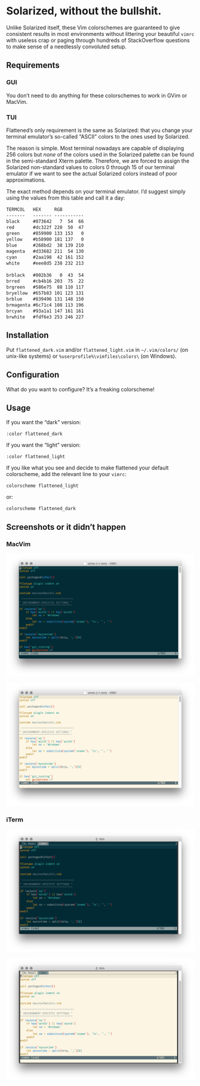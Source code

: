 Solarized, without the bullshit.
================================

Unlike Solarized itself, these Vim colorschemes are guaranteed to give consistent results in most environments without littering your beautiful `vimrc` with useless crap or paging through hundreds of StackOverflow questions to make sense of a needlessly convoluted setup.

## Requirements

### GUI

You don’t need to do anything for these colorschemes to work in GVim or MacVim.

### TUI

Flattened’s only requirement is the same as Solarized: that you change your terminal emulator’s so-called “ASCII” colors to the ones used by Solarized.

The reason is simple. Most terminal nowadays are capable of displaying 256 colors but *none* of the colors used in the Solarized palette can be found in the semi-standard Xterm palette. Therefore, we are forced to assign the Solarized non-standard values to colors 0 through 15 of our terminal emulator if we want to see the actual Solarized colors instead of poor approximations.

The exact method depends on your terminal emulator. I’d suggest simply using the values from this table and call it a day:

    TERMCOL   HEX     RGB
    -------   ------- -----------
    black     #073642   7  54  66
    red       #dc322f 220  50  47
    green     #859900 133 153   0
    yellow    #b58900 181 137   0
    blue      #268bd2  38 139 210
    magenta   #d33682 211  54 130
    cyan      #2aa198  42 161 152
    white     #eee8d5 238 232 213

    brblack   #002b36   0  43  54
    brred     #cb4b16 203  75  22
    brgreen   #586e75  88 110 117
    bryellow  #657b83 101 123 131
    brblue    #839496 131 148 150
    brmagenta #6c71c4 108 113 196
    brcyan    #93a1a1 147 161 161
    brwhite   #fdf6e3 253 246 227

## Installation

Put `flattened_dark.vim` and/or `flattened_light.vim` in `~/.vim/colors/` (on unix-like systems) or `%userprofile%\vimfiles\colors\` (on Windows).

## Configuration

What do you want to configure? It’s a freaking colorscheme!

## Usage

If you want the “dark” version:

    :color flattened_dark

If you want the “light” version:

    :color flattened_light

If you like what you see and decide to make flattened your default colorscheme, add the relevant line to your `vimrc`:

    colorscheme flattened_light

or:

    colorscheme flattened_dark

## Screenshots or it didn’t happen

### MacVim

![flattened_dark in Macvim](screenshots/flattened_dark-macvim.png)

![flattened_light in Macvim](screenshots/flattened_light-macvim.png)

### iTerm

![flattened_dark in iTerm](screenshots/flattened_dark-iterm.png)

![flattened_light in iTerm](screenshots/flattened_light-iterm.png)
